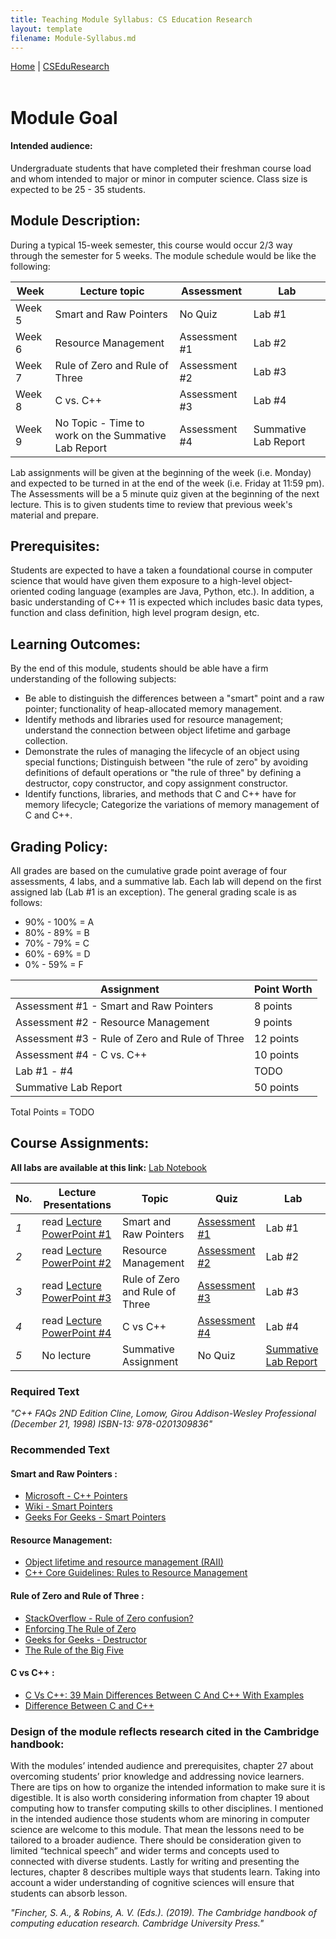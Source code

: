 ```yaml
---
title: Teaching Module Syllabus: CS Education Research
layout: template
filename: Module-Syllabus.md
---
```


<style>
.tablelines table, .tablelines td, .tablelines th {
        border: 1px solid black;
        }
</style>

<nav>
        <a href="https://monawade0507.github.io/Graduate-Portfolio/">Home</a>  |
        <a href="https://monawade0507.github.io/Graduate-Portfolio/CSEduResearch">CSEduResearch</a>
</nav>
&emsp;
&emsp;
&emsp;

# Module Goal

#### Intended audience:  
Undergraduate students that have completed their freshman course load and whom intended to major or minor in computer science. Class size is expected to be 25 - 35 students.  

## Module Description:
During a typical 15-week semester, this course would occur 2/3 way through the semester for 5 weeks. The module schedule would be like the following: 

| Week   | Lecture topic          | Assessment     | Lab    |
| ------ | ---------------------- | -------------- | -----  |
| Week 5 | Smart and Raw Pointers | No Quiz  | Lab #1 |
| Week 6 | Resource Management    | Assessment #1  | Lab #2 |
| Week 7 | Rule of Zero and Rule of Three | Assessment #2 | Lab #3 |
| Week 8 | C vs. C++  |  Assessment #3 | Lab #4 |
| Week 9 | No Topic - Time to work on the Summative Lab Report | Assessment #4 | Summative Lab Report |

Lab assignments will be given at the beginning of the week (i.e. Monday) and expected to be turned in at the end of the week (i.e. Friday at 11:59 pm). The Assessments will be
a 5 minute quiz given at the beginning of the next lecture. This is to given students time to review that previous week's material and prepare. 

## Prerequisites:
Students are expected to have a taken a foundational course in computer science that would have given them exposure to a high-level object-oriented coding language (examples are Java, Python, etc.). In addition, a basic understanding of C++ 11 is expected which includes basic data types, function and class definition, high level program design, etc.  

## Learning Outcomes:
By the end of this module, students should be able have a firm understanding of the following subjects:
- Be able to distinguish the differences between a "smart" point and a raw pointer; functionality of heap-allocated memory management.  
- Identify methods and libraries used for resource management; understand the connection between object lifetime and garbage collection.
- Demonstrate the rules of managing the lifecycle of an object using special functions; Distinguish between "the rule of zero" by avoiding definitions of default operations or "the rule of three" by defining a destructor, copy constructor, and copy assignment constructor.
- Identify functions, libraries, and methods that C and C++ have for memory lifecycle; Categorize the variations of memory management of C and C++.

## Grading Policy:
All grades are based on the cumulative grade point average of four assessments, 4 labs, and a summative lab. Each lab will depend on the first assigned lab (Lab #1 is an exception). The general grading scale is as follows:
- 90% - 100% = A
- 80% - 89% = B
- 70% - 79% = C
- 60% - 69% = D
- 0% - 59% = F

| Assignment | Point Worth |
| ---------- | ----------- |
| Assessment #1 - Smart and Raw Pointers | 8 points |
| Assessment #2 - Resource Management    | 9 points | 
| Assessment #3 - Rule of Zero and Rule of Three | 12 points |
| Assessment #4 - C vs. C++ | 10 points |
| Lab #1 - #4 | TODO |
| Summative Lab Report| 50 points |


Total Points = TODO


## Course Assignments:

**All labs are available at this link:** <a href="https://mines0-my.sharepoint.com/:o:/g/personal/dwade_mines_edu/Emn1cfMn4pxDncKTu7_P5gcBOWQdfg0d8eCMd6yEKQifig"> Lab Notebook </a> 

| No. | Lecture Presentations |  Topic  | Quiz | Lab |
| ---- | -------- | ------- | ---------- | ---- |
| _1_ | read <a href="https://mines0-my.sharepoint.com/:p:/g/personal/dwade_mines_edu/EajUf2-NXLpAsAA7AMmKT4YBfaslnOLkQNg4QXOQPdWfZQ?e=hONA0I">Lecture PowerPoint #1</a> | Smart and Raw Pointers | <a href="https://mines0-my.sharepoint.com/:w:/g/personal/dwade_mines_edu/ETdSlHDQow1CiKBNpd1aq8MB5wK60ojzgA_jcGFOoYV0bw?e=KbxiHd">Assessment #1 </a>  | Lab #1 |
| _2_ | read <a href="https://mines0-my.sharepoint.com/:p:/g/personal/dwade_mines_edu/Ecprx2yrBqBPnPvT8R8VRTwBQuNOh1tKsp-a9YLIIpiP-w?e=bXDr94">Lecture PowerPoint #2</a> | Resource Management | <a href="https://mines0-my.sharepoint.com/:w:/g/personal/dwade_mines_edu/EWEjBUUI0S9Mk6S5MUJCJosBy7QlKnDR8ldU3qX67zqYDQ?e=AVdJqm">Assessment #2 </a> | Lab #2 |
| _3_ | read <a href="https://mines0-my.sharepoint.com/:p:/g/personal/dwade_mines_edu/EY4nh1xZ3JZDoQWAXPI4N7sBVhlkmbzD1Gcx9f6GJw0AEA?e=BxcIRF">Lecture PowerPoint #3</a> | Rule of Zero and Rule of Three  | <a href="https://mines0-my.sharepoint.com/:w:/g/personal/dwade_mines_edu/EcibAopwx_NBlK_RHP8OMIgBKPpkYEujWcUeoiSPmVc9sQ?e=EXYVpY">Assessment #3 </a> | Lab #3 |
| _4_ | read <a href="https://mines0-my.sharepoint.com/:p:/g/personal/dwade_mines_edu/ETbeT-uGa6FEmyLzToFoDeABwZiyvDvw-0ZPKnsX8QVRIA?e=nswBUc">Lecture PowerPoint #4</a> | C vs C++  | <a href="https://mines0-my.sharepoint.com/:w:/g/personal/dwade_mines_edu/EcRYQNzFuelLrcysDUz1ax4Bi-RGR7aTOIl9nZKRVSKxfQ?e=WFCqfS"> Assessment #4 </a>| Lab #4 |
| _5_ | No lecture | Summative Assignment | No Quiz | <a href="https://mines0-my.sharepoint.com/personal/dwade_mines_edu/_layouts/OneNote.aspx?id=%2Fpersonal%2Fdwade_mines_edu%2FDocuments%2FLab%20-%20Teaching%20Module&wd=target%28Lab%20Assigments.one%7C06BACEC7-69C9-42BE-9535-0C08FAC411C0%2FSummative%20Lab%7C0333AFAD-597E-4BD3-967C-922AFF49EF9F%2F%29onenote:https://mines0-my.sharepoint.com/personal/dwade_mines_edu/Documents/Lab%20-%20Teaching%20Module/Lab%20Assigments.one#Summative%20Lab&section-id={06BACEC7-69C9-42BE-9535-0C08FAC411C0}&page-id={0333AFAD-597E-4BD3-967C-922AFF49EF9F}&end">Summative Lab Report</a> |


### Required Text

_"C++ FAQs 2ND Edition Cline, Lomow, Girou Addison-Wesley Professional (December 21, 1998) ISBN-13: 978-0201309836"_

### Recommended Text
#### Smart and Raw Pointers : 
 - <a href="https://docs.microsoft.com/en-us/cpp/cpp/pointers-cpp?view=msvc-170">Microsoft - C++ Pointers</a> 
 - <a href="https://en.wikipedia.org/wiki/Smart_pointer">Wiki - Smart Pointers</a> 
 - <a href="https://www.geeksforgeeks.org/smart-pointers-cpp/">Geeks For Geeks - Smart Pointers</a>

#### Resource Management:
- <a href="https://docs.microsoft.com/en-us/cpp/cpp/object-lifetime-and-resource-management-modern-cpp?view=msvc-170"> Object lifetime and resource management (RAII) </a>
- <a href="https://www.modernescpp.com/index.php/c-core-guidelines-rules-to-resource-management">C++ Core Guidelines: Rules to Resource Management </a>

#### Rule of Zero and Rule of Three :
- <a href="https://stackoverflow.com/questions/44997955/rule-of-zero-confusion">StackOverflow - Rule of Zero confusion?</a>
- <a href="https://accu.org/journals/overload/22/120/alday_1896/">Enforcing The Rule of Zero</a>
- <a href="https://www.geeksforgeeks.org/destructors-c/">Geeks for Geeks - Destructor</a>
- <a href="https://www.feabhas.com/sites/default/files/2016-06/Rule%20of%20the%20Big%20Five.pdf">The Rule of the Big Five</a>

#### C vs C++ :
- <a href="https://www.softwaretestinghelp.com/c-vs-cpp/">C Vs C++: 39 Main Differences Between C And C++ With Examples</a>
- <a href="https://hackr.io/blog/difference-between-c-and-cplusplus">Difference Between C and C++</a>

### Design of the module reflects research cited in the Cambridge handbook:

With the modules’ intended audience and prerequisites, chapter 27 about overcoming students’ prior knowledge and addressing novice learners. There are tips on how to organize the intended information to make sure it is digestible. It is also worth considering information from chapter 19 about computing how to transfer computing skills to other disciplines. I mentioned in the intended audience those students whom are minoring in computer science are welcome to this module. That mean the lessons need to be tailored to a broader audience. There should be consideration given to limited “technical speech” and wider terms and concepts used to connected with diverse students. Lastly for writing and presenting the lectures, chapter 8 describes multiple ways that students learn. Taking into account a wider understanding of cognitive sciences will ensure that students can absorb lesson.

_"Fincher,_ _S. A.,_ _&_ _Robins,_ _A._ _V._ _(Eds.)._ _(2019)._ _The_ _Cambridge_ _handbook_ _of_ _computing_
_education research. Cambridge University Press."_


